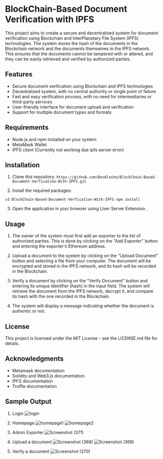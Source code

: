 # BlockChain-Based Document Verification with IPFS

This project aims to create a secure and decentralized system for document verification using Blockchain and InterPlanetary File System (IPFS) technologies. The system stores the hash of the documents in the Blockchain network and the documents themselves in the IPFS network. This ensures that the documents cannot be tampered with or altered, and they can be easily retrieved and verified by authorized parties.

## Features

- Secure document verification using Blockchain and IPFS technologies
- Decentralized system, with no central authority or single point of failure
- Fast and easy verification process, with no need for intermediaries or third-party services
- User-friendly interface for document upload and verification
- Support for multiple document types and formats

## Requirements

- Node.js and npm installed on your system
- MetaMask Wallet
- IPFS client (Currently not working due ipfs server error)

## Installation

1. Clone this repository: 
``https://github.com/DevAloshe/BlockChain-Based-Document-Verfication-With-IPFS.git``


2. Install the required packages:

``cd BlockChain-Based-Document-Verfication-With-IPFS
npm install``


3. Open the application in your browser using Liver Server Extension .


## Usage

1. The owner of the system must first add an exporter to the list of authorized parties. This is done by clicking on the "Add Exporter" button and entering the exporter's Ethereum address.
2. Upload a document to the system by clicking on the "Upload Document" button and selecting a file from your computer. The document will be encrypted and stored in the IPFS network, and its hash will be recorded in the Blockchain.

3. Verify a document by clicking on the "Verify Document" button and entering its unique identifier (hash) in the input field. The system will retrieve the document from the IPFS network, decrypt it, and compare its hash with the one recorded in the Blockchain.

4. The system will display a message indicating whether the document is authentic or not.

## License

This project is licensed under the MIT License - see the LICENSE.md file for details.

## Acknowledgments
- Metamask documentation
- Solidity and Web3.js documentation
- IPFS documentation
- Truffle documentation

## Sample Output
1. Login
![login](https://github.com/NimishKushwaha/BlockVerify---An-IPFS-Based-Document-Verification-using-Blockchain/assets/128953212/62119a2c-95ac-4a03-ade8-5df8ca5c419f)

2. Homepage
![homepage1](https://github.com/NimishKushwaha/BlockVerify---An-IPFS-Based-Document-Verification-using-Blockchain/assets/128953212/6b450e79-39e0-4d38-9933-1b190be948f9)
![homepage2](https://github.com/NimishKushwaha/BlockVerify---An-IPFS-Based-Document-Verification-using-Blockchain/assets/128953212/2c848495-628f-47b3-8d23-84158f07198c)
   
3. Admin Exporter
![Screenshot (371)](https://github.com/NimishKushwaha/BlockVerify---An-IPFS-Based-Document-Verification-using-Blockchain/assets/128953212/c3bef3ac-0215-432a-82b2-9306b2f63146)

4. Upload a document
   ![Screenshot (368)](https://github.com/NimishKushwaha/BlockVerify---An-IPFS-Based-Document-Verification-using-Blockchain/assets/128953212/13b63fe2-b681-4d4f-a5fa-aa9910a3f5ea)
![Screenshot (369)](https://github.com/NimishKushwaha/BlockVerify---An-IPFS-Based-Document-Verification-using-Blockchain/assets/128953212/3dc0e9de-2a09-4c57-a8c5-bf0758574e3b)

5. Verify a document
   ![Screenshot (370)](https://github.com/NimishKushwaha/BlockVerify---An-IPFS-Based-Document-Verification-using-Blockchain/assets/128953212/5710d5c1-629c-41e5-af57-62c8e970b7ba)



